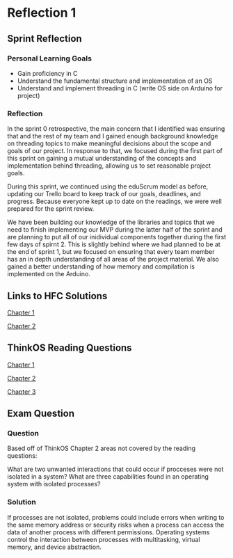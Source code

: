 # Reflection 1

## Sprint Reflection
### Personal Learning Goals

* Gain proficiency in C
* Understand the fundamental structure and implementation of an OS
* Understand and implement threading in C (write OS side on Arduino for project)


### Reflection
In the sprint 0 retrospective, the main concern that I identified was ensuring that and the rest of my team and I gained enough background knowledge on threading topics to make meaningful decisions about the scope and goals of our project.  In response to that, we focused during the first part of this sprint on gaining a mutual understanding of the concepts and implementation behind threading, allowing us to set reasonable project goals.

During this sprint, we continued using the eduScrum model as before, updating our Trello board to keep track of our goals, deadlines, and progress.  Because everyone kept up to date on the readings, we were well prepared for the sprint review.  

We have been building our knowledge of the libraries and topics that we need to finish implementing our MVP during the latter half of the sprint and are planning to put all of our inidividual components together during the first few days of spirnt 2.  This is slightly behind where we had planned to be at the end of sprint 1, but we focused on ensuring that every team member has an in depth understanding of all areas of the project material.  We also gained a better understanding of how memory and compilation is implemented on the Arduino.


## Links to HFC Solutions
[Chapter 1](https://github.com/kghite/ExercisesInC/tree/master/exercises/ex01)

[Chapter 2](https://github.com/kghite/ExercisesInC/tree/master/exercises/ex02) 


## ThinkOS Reading Questions
[Chapter 1](../reading_questions/think_os_ch1.md)

[Chapter 2](../reading_questions/think_os_ch2.md)

[Chapter 3](../reading_questions/think_os_ch3.md)


## Exam Question
### Question
Based off of ThinkOS Chapter 2 areas not covered by the reading questions:

What are two unwanted interactions that could occur if procceses were not isolated in a system? What are three capabilities found in an operating system with isolated processes?

### Solution

If processes are not isolated, problems could include errors when writing to the same memory address or security risks when a process can access the data of another process with different permissions.  Operating systems control the interaction between processes with multitasking, virtual memory, and device abstraction. 